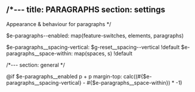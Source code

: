 /*---
title: PARAGRAPHS
section: settings
---
Appearance & behaviour for paragraphs
*/

$e-paragraphs--enabled: map(feature-switches, elements, paragraphs)

$e-paragraphs__spacing-vertical: $g-reset__spacing--vertical !default
$e-paragraphs__space-within: map(spaces, s) !default

/*---
section: general
*/

@if $e-paragraphs__enabled
  p + p
    margin-top: calc((#{$e-paragraphs__spacing-vertical} - #{$e-paragraphs__space-within}) * -1)
